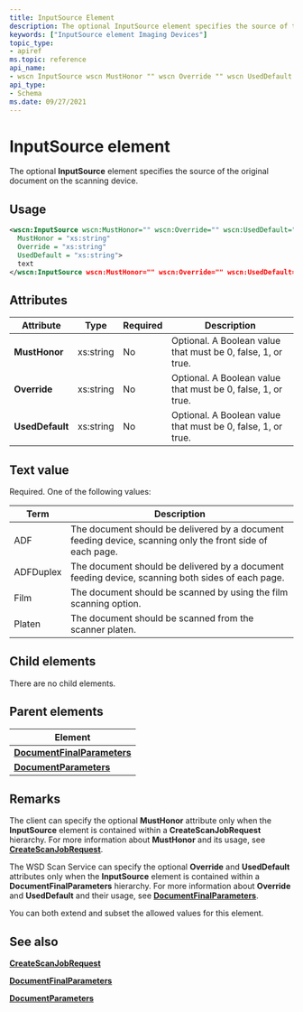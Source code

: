 ```yaml
---
title: InputSource Element
description: The optional InputSource element specifies the source of the original document on the scanning device.
keywords: ["InputSource element Imaging Devices"]
topic_type:
- apiref
ms.topic: reference
api_name:
- wscn InputSource wscn MustHonor "" wscn Override "" wscn UsedDefault ""
api_type:
- Schema
ms.date: 09/27/2021
---
```


# InputSource element

The optional **InputSource** element specifies the source of the original document on the scanning device.

## Usage

```xml
<wscn:InputSource wscn:MustHonor="" wscn:Override="" wscn:UsedDefault=""
  MustHonor = "xs:string"
  Override = "xs:string"
  UsedDefault = "xs:string">
  text
</wscn:InputSource wscn:MustHonor="" wscn:Override="" wscn:UsedDefault="">
```

## Attributes

| Attribute | Type | Required | Description |
|--|--|--|--|
| **MustHonor** | xs:string | No | Optional. A Boolean value that must be 0, false, 1, or true. |
| **Override** | xs:string | No | Optional. A Boolean value that must be 0, false, 1, or true. |
| **UsedDefault** | xs:string | No | Optional. A Boolean value that must be 0, false, 1, or true. |

## Text value

Required. One of the following values:

| Term | Description |
|--|--|
| ADF | The document should be delivered by a document feeding device, scanning only the front side of each page. |
| ADFDuplex | The document should be delivered by a document feeding device, scanning both sides of each page. |
| Film | The document should be scanned by using the film scanning option. |
| Platen | The document should be scanned from the scanner platen. |

## Child elements

There are no child elements.

## Parent elements

| Element |
|--|
| [**DocumentFinalParameters**](documentfinalparameters.md) |
| [**DocumentParameters**](documentparameters.md) |

## Remarks

The client can specify the optional **MustHonor** attribute only when the **InputSource** element is contained within a **CreateScanJobRequest** hierarchy. For more information about **MustHonor** and its usage, see [**CreateScanJobRequest**](createscanjobrequest.md).

The WSD Scan Service can specify the optional **Override** and **UsedDefault** attributes only when the **InputSource** element is contained within a **DocumentFinalParameters** hierarchy. For more information about **Override** and **UsedDefault** and their usage, see [**DocumentFinalParameters**](documentfinalparameters.md).

You can both extend and subset the allowed values for this element.

## See also

[**CreateScanJobRequest**](createscanjobrequest.md)

[**DocumentFinalParameters**](documentfinalparameters.md)

[**DocumentParameters**](documentparameters.md)
